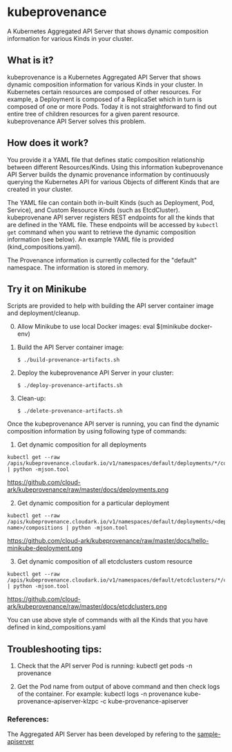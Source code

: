 # kubeprovenance

A Kubernetes Aggregated API Server that shows dynamic composition information for various Kinds in your cluster.


## What is it?

kubeprovenance is a Kubernetes Aggregated API Server that shows dynamic composition information for various Kinds in your cluster. In Kubernetes certain resources are composed of other resources.
For example, a Deployment is composed of a ReplicaSet which in turn is composed of one or more Pods.
Today it is not straightforward to find out entire tree of children resources for a given parent resource.
kubeprovenance API Server solves this problem.


## How does it work?

You provide it a YAML file that defines static composition relationship between different Resources/Kinds.
Using this information kubeprovenance API Server builds the dynamic provenance information by 
continuously querying the Kubernetes API for various Objects of different Kinds that are created in your cluster.

The YAML file can contain both in-built Kinds (such as Deployment, Pod, Service), and
Custom Resource Kinds (such as EtcdCluster).
kubeprovenane API server registers REST endpoints for all the kinds that are defined in the YAML file.
These endpoints will be accessed by `kubectl get` command when you want to retrieve the dynamic
composition information (see below). An example YAML file is provided (kind_compositions.yaml).

The Provenance information is currently collected for the "default" namespace.
The information is stored in memory.


## Try it on Minikube


Scripts are provided to help with building the API server container image and deployment/cleanup.

0) Allow Minikube to use local Docker images: eval $(minikube docker-env)


1) Build the API Server container image:

   `$ ./build-provenance-artifacts.sh`

2) Deploy the kubeprovenance API Server in your cluster:

   `$ ./deploy-provenance-artifacts.sh`

3) Clean-up:

    `$ ./delete-provenance-artifacts.sh`


Once the kubeprovenance API server is running, you can find the dynamic composition information by using following type of commands:


1) Get dynamic composition for all deployments

```
kubectl get --raw /apis/kubeprovenance.cloudark.io/v1/namespaces/default/deployments/*/compositions | python -mjson.tool
```

https://github.com/cloud-ark/kubeprovenance/raw/master/docs/deployments.png

2) Get dynamic composition for a particular deployment

```
kubectl get --raw /apis/kubeprovenance.cloudark.io/v1/namespaces/default/deployments/<dep-name>/compositions | python -mjson.tool
```

https://github.com/cloud-ark/kubeprovenance/raw/master/docs/hello-minikube-deployment.png


3) Get dynamic composition of all etcdclusters custom resource

```
kubectl get --raw /apis/kubeprovenance.cloudark.io/v1/namespaces/default/etcdclusters/*/compositions | python -mjson.tool
```

https://github.com/cloud-ark/kubeprovenance/raw/master/docs/etcdclusters.png

You can use above style of commands with all the Kinds that you have defined in kind_compositions.yaml


## Troubleshooting tips:

1) Check that the API server Pod is running: kubectl get pods -n provenance

2) Get the Pod name from output of above command and then check logs of the container.
   For example:
   kubectl logs -n provenance kube-provenance-apiserver-klzpc  -c kube-provenance-apiserver


### References:

The Aggregated API Server has been developed by refering to the [sample-apiserver](https://github.com/kubernetes/sample-apiserver)
